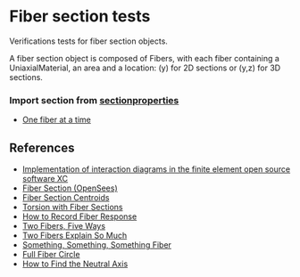 # Fiber section tests

Verifications tests for fiber section objects.

A fiber section object is composed of Fibers, with each fiber containing a UniaxialMaterial, an area and a location: (y) for 2D sections or (y,z) for 3D sections.

### Import section from [sectionproperties](https://sectionproperties.readthedocs.io/en/latest/index.html)

- [One fiber at a time](https://portwooddigital.com/2025/01/19/one-fiber-at-a-time/)

## References
- [Implementation of interaction diagrams in the finite element open source software XC](http://www.xcengineering.xyz/blog_doc/2016_interact_diag/interactionDiagram.pdf)
- [Fiber Section (OpenSees)](https://opensees.berkeley.edu/wiki/index.php/Fiber_Section)
- [Fiber Section Centroids](https://portwooddigital.com/2021/01/24/fiber-section-centroids/)
- [Torsion with Fiber Sections](https://portwooddigital.com/2019/10/06/torsion-with-fiber-sections/)
- [How to Record Fiber Response](https://portwooddigital.com/2021/07/25/how-to-record-fiber-response)
- [Two Fibers, Five Ways](https://portwooddigital.com/2022/01/16/two-fibers-five-ways)
- [Two Fibers Explain So Much](https://portwooddigital.com/2022/02/06/two-fibers-explain-so-much/)
- [Something, Something, Something Fiber](https://portwooddigital.com/2022/02/27/something-something-something-fiber/)
- [Full Fiber Circle](https://portwooddigital.com/2022/06/15/full-fiber-circle/)
- [How to Find the Neutral Axis](http://portwooddigital.com/2022/11/09/how-to-find-the-neutral-axis/)
